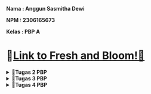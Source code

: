 **Nama   : Anggun Sasmitha Dewi**

**NPM    : 2306165673** 

**Kelas  : PBP A**

# 🔗[Link to Fresh and Bloom!🌿](http://anggun-sasmitha-eshoppbp.pbp.cs.ui.ac.id/)


<details>
    <summary><strong>📘Tugas 2 PBP</strong></summary>

### Jelaskan bagaimana cara kamu mengimplementasikan checklist di atas secara step-by-step (bukan hanya sekadar mengikuti tutorial)
#### A. Membuat sebuah proyek Django baru
 - Membuat direktori baru pada komputer
 - Membuat repositori baru pada github
 - Menghubungkan direktori komputer dengan repositori di github
 - Menginstall django dengan membuat virtual environment melalui perintah `python -m venv env`
 - Mengaktifkan virtual environment Windows dengan perintah `env\Scripts\activate`
 - Membuat berkas `requirements.txt` untuk menambahkan beberapa dependencies
 - Melakukan instalasi terhadap dependencies yang ada dengan perintah `pip install -r requirements.txt`
 - Membuat proyek django dengan perintah `django-admin startproject eshop .`
 - Memastikan bahwa berkas `manage.py` aktif dengan perintah `python manage.py runserver`

#### B. Membuat aplikasi dengan nama main pada proyek
 - Menjalankan perintah `python manage.py startapp main`
 untuk membuat aplikasi baru dengan nama main
 - Mendaftarkan aplikasi main ke dalam proyek dengan menambahkan `'main'` ke dalam variabel INSTALLED_APPS yang ada pada `settings.py` di dalam direktori proyek eshop

#### C. Melakukan routing pada proyek agar dapat menjalankan aplikasi main
 - Melakukan konfigurasi routing URL dengan membuat berkas `urls.py` di dalam direktori main, kemudian menambahkan perintah dalam urls.py dalam direktori main yang berisi:
    ```
    from django.urls import path
    from main.views import show_main
    app_name = 'main'
    urlpatterns = [
        path('', show_main, name='show_main'),
        ]
    ```
 - Membuka berkas `urls.py` dalam direktori proyek eshop kemudian mengimpor fungsi
`from django.urls import path, include`
 - Menambah perintah berikut untuk mengarahkan ke tampilan main:
    ```
    urlpatterns = [
        path('', include('main.urls')),
    ]
    ```

#### D. Membuat model pada aplikasi main dengan berkas models.py dan menambahkan perintah:
 - Menambahkan perintah mada berkas models.py dengan:
    ```
    from django.db import models
    class Product(models.Model):
        by = models.CharField(max_length=255)
        kelas = models.CharField(max_length=255)
        name = models.CharField(max_length=255)
        price = models.IntegerField()
        description = models.TextField()
        stock = models.IntegerField()
        rating = models.FloatField()

        def name_of_product(self):
            return self.name
        
        def is_available(self):
            return self.stock > 0
        
        def is_good(self):
            return self.rating > 3
    ```

#### E. Membuat sebuah fungsi pada views.py untuk dikembalikan ke dalam sebuah template HTML
 - Membuat sebuah fungsi pada views.py yang berisi perintah:
    ```
    from django.shortcuts import render
    from .models import Product

    def show_main(request):
        context = {
            'by' : 'Anggun Sasmitha Dewi',
            'kelas' : 'PBP A',
            'name' : 'Moisturizer COSRX',
            'price': '200000',
            'description': 'COSRX OIL FREE Ultra Moisturizing Lotion (with Birch Sap) merupakan pelembab all-in-one. Lotion yang cocok untuk semua jenis kulit, termasuk kulit sensitive',
            'stock': '10',
            'rating': '4.3',
        }

        return render(request, "main.html", context)
    ```

#### F. Membuat sebuah routing pada urls.py aplikasi main untuk memetakan fungsi yang telah dibuat pada views.py
 - Menambahkan perintah pada berkas urls.py pada direktori main yang berisi:
    ```
    from django.urls import path
    from main.views import show_main

    app_name = 'main'

    urlpatterns = [
        path('', show_main, name='show_main'),
    ]
    ```

#### G. Melakukan deployment ke PWS terhadap aplikasi yang sudah dibuat
 - Membuat proyek baru dengan menekan tombol `Create New Project`
 - Pada berkas `settings.py`, menambahkan URL PWS pribadi ke dalam ALLOWED_HOSTS
 - Menjalankan perintah `git branch -M main`
 - Menjalankan perintah `git push pws main:master` untuk selanjutnya


### Buatlah bagan yang berisi request client ke web aplikasi berbasis Django beserta responnya dan jelaskan pada bagan tersebut kaitan antara urls.py, views.py, models.py, dan berkas html.
![alt text](image.png)
Alur program:
- Klien mengirimkan permintaan melalui internet dan diterima oleh urls.py
- Django memeriksa urls.py untuk menentukan view mana yang harus memproses permintaan tersebut
- View di views.py memproses permintaan dengan membaca atau menulis data melalui model di models.py
- View kemudian menggunakan template HTML untuk merender halaman web
- Django mengirimkan respons dalam bentuk halaman HTML ke klien melalui internet


### Jelaskan fungsi git dalam pengembangan perangkat lunak!
Git merupakan sebuah sistem kontrol yang membantu programmer dalam berkolaborasi secara tim. Dengan git, programmer dapat melacak perubahan dan memantau semua revisi yang telah dilakukan pada program.

### Menurut Anda, dari semua framework yang ada, mengapa framework Django dijadikan permulaan pembelajaran pengembangan perangkat lunak?
Menurut saya, django sering dijadikan permulaan dalam pembelajaran pengembangan perangkat lunak karena django merupakan full-stack framework, yang berarti mencakup semua aspek pengembangan aplikasi web, mulai dari database, pengelolaan URL, hingga pengiriman template ke front-end.
Django terkenal dengan filosofi "batteries included," yang berarti framework ini dilengkapi dengan berbagai fitur bawaan yang berguna, seperti otentikasi, ORM (Object-Relational Mapping), dan admin interface. Selain itu, django memiliki dokumentasi yang sangat lengkap dan terstruktur, sehingga lebih mudah dipelajari oleh pemula Django juga sangat kuat dan fleksibel. Pemula bisa mulai dengan aplikasi sederhana dan kemudian memperluasnya seiring dengan meningkatnya pengetahuan mereka. 

### Mengapa model pada Django disebut sebagai ORM?
Model pada Django disebut sebagai ORM (Object-Relational Mapping) karena berfungsi sebagai penghubung antara database relasional dan kode Python. ORM memungkinkan programmer untuk bekerja dengan database menggunakan objek-objek Python dibanding menulis kode SQL secara langsung.
</details>

<details>
    <summary><strong>📘Tugas 3 PBP</strong></summary>

### Jelaskan mengapa kita memerlukan data delivery dalam pengimplementasian sebuah platform?
Kita memerlukan data delivery dalam pengimplementasian sebuah platform karena data delivery membantu developer dalam mengirimkan data secara cepat dan efisien. Data delivery juga memastikan bahwa data yang berada pada aplikasi frontend, server, maupun database tetap sinkron. Pada tugas kali ini, kita membutuhkan data delivery karena e-commerce membutuhkan pengiriman data secara cepat dan tepat waktu agar pengguna dapat berinteraksi dengan platform secara real-time tanpa adanya delay.

### Menurutmu, mana yang lebih baik antara XML dan JSON? Mengapa JSON lebih populer dibandingkan XML?
Sebelum masuk ke jawaban, saya akan menjelaskan perbedaan antara JSON dan XML terlebih dahulu. Dilansir dari aws.amazon.com, perbedaan keduanya dapat dilihat pada tabel berikut:
| **Keterangan**          | **JSON**                                                                 | **XML**                                                                                     |
|------------------------|-------------------------------------------------------------------------|---------------------------------------------------------------------------------------------|
| **Format**              | Menggunakan struktur mirip peta dengan pasangan key-value.                     | Menyimpan data dalam struktur pohon dengan namespace untuk kategori data yang berbeda.           |
| **Syntax**              | Sintaks JSON lebih ringkas dan lebih mudah dibaca dan ditulis.        | Sintaks XML menggantikan beberapa karakter dengan referensi entitas, menjadikannya lebih verbose. |
| **Parsing**             | Dapat parsing JSON dengan JSON dengan fungsi JavaScript standar.                 | Perlu parsing menggunakan parser XML.                                                   |
| **Dokumentasi**| Ssederhana dan lebih fleksibel.                                       | Kompleks dan kurang fleksibel.                                                           |
| **Tipe Data**          | Mendukung angka, objek, string, dan array Boolean.            | Mendukung semua tipe data JSON dan tipe tambahan seperti Boolean, tanggal, gambar, dan namespace. |
| **Kemudahan Penggunaan**         | Memiliki ukuran file yang lebih kecil dan transmisi data yang lebih cepat.               | Struktur tag XML lebih kompleks untuk ditulis dan dibaca, serta menghasilkan file yang lebih besar.              |
| **Keamanan**            | Lebih aman dibanding XML.                                                 | Harus mematikan DTD ketika bekerja dengan XML untuk mengurangi risiko kurangnya keamanan.          |

Dari tabel tersebut, dapat disimpulkan bahwa JSON ebih baik dalam data delivery. Struktur JSON dibuat sederhana, mirip seperti struktur dictionary pada Python yang memiliki pasangan key-value. Pembacaan JSON lebih mudah dilakukan dibanding XML yang mengharuskan adanya elemen-elemen dengan tag pembuka dan penutup (seperti HTML). Selain itu, JSON dirancang untuk berfungsi langsung dengan JavaScript, di mana JavaScript dapat langsung memproses dan mengubah JSON menjadi objek tanpa memerlukan parsing yang kompleks. 
Hal itulah yang menurut saya menjadi alasan juga mengapa JSON lebih populer dibanding XML. JSON lebih mudah dibaca karena formatnya lebih ringkas (tidak memerlukan tag pembuka dan penutup seperti XML). Oleh karena itu, JSON sering digunakan karena memiliki banyak keuntungan yang memudahkan para developer untuk mengembangkan suatu web modern.

### Jelaskan fungsi dari method is_valid() pada form Django dan mengapa kita membutuhkan method tersebut?
Fungsi dari method is_valid() pada form Django adalah untuk melakukan validasi terhadap data yang dikirimkan oleh user melalui form. Method ini memeriksa apakah data yang dimasukkan oleh user sesuai dengan aturan yang ditentukan dalam form tersebut, seperti jenis data, panjang teks, atau format tertentu. Method ini akan mengembalikan nilai True apabila data yang dimasukkan oleh user sudah valid dengan ketentuan, dan mengembalikan False apabila tidak valid. 

### Mengapa kita membutuhkan csrf_token saat membuat form di Django? Apa yang dapat terjadi jika kita tidak menambahkan csrf_token pada form Django? Bagaimana hal tersebut dapat dimanfaatkan oleh penyerang?
Kita membutuhkan csrf_token (Cross-Site Request Forgery token) saat membuat form di Django untuk melindungi web dari serangan CSRF, yaitu ketika penyerang mencoba membuat pengguna tanpa disadari melakukan permintaan tidak sah ke server. 
Setiap kali sebuah form di-submit, Django memeriksa apakah ada csrf_token yang valid dan cocok dengan token yang telah di-authorize pengguna. Jika kita tidak menambahkan csrf_token dalam form Django, web menjadi rentan terhadap serangan CSRF. Dalam serangan ini, penyerang dapat memanipulasi user dengan mengirimkan request palsu ke server dari situs web yang telah di-authorize oleh user. 
Dengan dikirimkannya request palsu, penyerang dapat memanfaatkan kesempatan ini untuk mengeksekusi tindakan yang tidak diinginkan user, seperti mengubah atau menghapus data. Selain itu, penyerang dapat mengirim permintaan ke server dengan kredensial user tanpa sepengetahuan oleh user. 

### Jelaskan bagaimana cara kamu mengimplementasikan checklist di atas secara step-by-step (bukan hanya sekadar mengikuti tutorial)
 - Membuat berkas baru dengan nama `base.html` yang berada pada folder baru bernama `templates` yang ditaruh pada direktori utama.
 - Menambahkan perintah berikut pada `base.html`:
    ```
    {% load static %}
    <!DOCTYPE html>
    <html lang="en">
    <head>
        <meta charset="UTF-8" />
        <meta name="viewport" content="width=device-width, initial-scale=1.0" />
        {% block meta %} {% endblock meta %}
    </head>

    <body>
        {% block content %} {% endblock content %}
    </body>
    </html>
    ```
 - Membuka settings.py dan menambahkan perintah berikut pada baris `TEMPLATES`  `:
    ```
    TEMPLATES = [
        {
            'BACKEND': 'django.template.backends.django.DjangoTemplates',
            'DIRS': [BASE_DIR / 'templates'], # Tambahkan konten baris ini
            'APP_DIRS': True,
            ...
        }
    ]
    ```
 - Mengubah isi dari berkas `main.html` menjadi:
    ```
    {% extends 'base.html' %}
    {% block content %}
    <h1>Shop at Fresh n Bloom</h1>

    {% if not product_entries %}
    <p>Belum ada data product pada Fresh n Bloom.</p>
    {% else %}
    <table>
    <tr>
        <th>Product Name</th>
        <th>Price</th>
        <th>Description</th>
        <th>Stock</th>
        <th>Rating</th>
    </tr>

    {% comment %} Berikut cara memperlihatkan data product di bawah baris ini 
    {% endcomment %} 
    {% for product_entry in product_entries %}
    <tr>
        <td>{{product_entry.name}}</td>
        <td>{{product_entry.price}}</td>
        <td>{{product_entry.description}}</td>
        <td>{{product_entry.stock}}</td>
        <td>{{product_entry.rating}}</td>
    </tr>
    {% endfor %}
    </table>
    {% endif %}

    <br />

    <a href="{% url 'main:create_product' %}">
    <button>Add New Product</button>
    </a>
    {% endblock content %}
    ```
 - Menambahkan potongan kode berikut pada berkas `models.py`
    ```
    import uuid
    from django.db import models

    class Product(models.Model):
        id = models.UUIDField(primary_key=True, default=uuid.uuid4, editable=False)
        name = models.CharField(max_length=255)
        price = models.IntegerField()
        description = models.TextField()
        stock = models.IntegerField()
        rating = models.FloatField()

        def name_of_product(self):
            return self.name
        
        def is_available(self):
            return self.stock > 0
        
        def is_good(self):
            return self.rating > 3
    ```
 - Melakukan migrasi model dengan perintah:
    ```
    python manage.py makemigrations
    python manage.py migrate
    ```
 - Membuat berkas baru pada direktori `main` dengan nama `forms.py`
 - Menambahkan kode pada berkas `forms.py` yang berisi:
    ```
    from django.forms import ModelForm
    from main.models import Product

    class ProductForm(ModelForm):
        class Meta:
            model = Product
            fields = ["name", "price", "description", "stock", "rating"]
    ```
 - Membuka berkas `views.py` yang ada dalam direktori main dan menambahkan kode:
    ```
    from django.shortcuts import render, redirect
    from main.models import Product
    from main.forms import ProductForm
    from django.http import HttpResponse
    from django.core import serializers

    def show_main(request):
        product_entries = Product.objects.all()
        
        context = {
            'by' : 'Anggun Sasmitha Dewi',
            'kelas' : 'PBP A',
            'product_entries' : product_entries
        }

        return render(request, "main.html", context)

    def create_product(request):
        form = ProductForm(request.POST or None)

        if form.is_valid() and request.method == "POST":
            form.save()
            return redirect('main:show_main')

        context = {'form': form}
        return render(request, "create_product.html", context)

    def show_xml(request):
        data = Product.objects.all()
        return HttpResponse(serializers.serialize("xml", data), content_type="application/xml")

    def show_json(request):
        data = Product.objects.all()
        return HttpResponse(serializers.serialize("json", data), content_type="application/json")

    def show_xml_by_id(request, id):
        data = Product.objects.filter(pk=id)
        return HttpResponse(serializers.serialize("xml", data), content_type="application/xml")

    def show_json_by_id(request, id):
        data = Product.objects.filter(pk=id)
        return HttpResponse(serializers.serialize("json", data), content_type="application/json")
    ```

 - Membuat routing URL untuk masing-masing views dengan membuka urls.py pada direktori main dan mengimport fungsi `create_product`, `show_xml`, `show_json`, `show_xml_by_id`, `show_json_by_id` serta menambahkan kode:
    ```
    urlpatterns = [
        path('', show_main, name='show_main'),
        path('create-product', create_product, name='create_product'),
        path('xml/', show_xml, name='show_xml'),
        path('json/', show_json, name='show_json'),
        path('xml/<str:id>/', show_xml_by_id, name='show_xml_by_id'),
        path('json/<str:id>/', show_json_by_id, name='show_json_by_id'),
    ]
    ```
- Membuat berkas HTML baru dengan nama `create_product.html` dan menambahkan kode:
    ```
    {% extends 'base.html' %} 
    {% block content %}
    <h1>Add Product</h1>

    <form method="POST">
    {% csrf_token %}
    <table>
        {{ form.as_table }}
        <tr>
        <td></td>
        <td>
            <input type="submit" value="Add Product" />
        </td>
        </tr>
    </table>
    </form>

    {% endblock %}
    ```

- Menambahkan kode pada berkas `main.py` yang berisi:
    ```
    {% extends 'base.html' %}
    {% block content %}
    <h1>Shop at Beyoutiful</h1>

    {% if not product_entries %}
    <p>Belum ada data product pada Beyoutiful.</p>
    {% else %}
    <table>
    <tr>
        <th>Product Name</th>
        <th>Price</th>
        <th>Description</th>
        <th>Stock</th>
        <th>Rating</th>
    </tr>

    {% comment %} Berikut cara memperlihatkan data product di bawah baris ini 
    {% endcomment %} 
    {% for product_entry in product_entries %}
    <tr>
        <td>{{product_entry.name}}</td>
        <td>{{product_entry.price}}</td>
        <td>{{product_entry.description}}</td>
        <td>{{product_entry.stock}}</td>
        <td>{{product_entry.rating}}</td>
    </tr>
    {% endfor %}
    </table>
    {% endif %}

    <br />

    <a href="{% url 'main:create_product' %}">
    <button>Add New Product</button>
    </a>
    {% endblock content %}
    ```

### Screenshot hasil Postman
 - XML
 ![alt text](image-5.png)
 - JSON
 ![alt text](image-3.png)
 - XML by ID
 ![alt text](image-1.png)
 - JSON by ID
 ![alt text](image-2.png)

## Referensi
Amazon Web Services. (n.d.). The difference between JSON and XML. Amazon Web Services. Retrieved September 16, 2024, from https://aws.amazon.com/compare/the-difference-between-json-xml/#:~:text=JSON%20is%20generally%20a%20better,structures%20that%20require%20data%20exchange.
</details>

<details>
    <summary><strong>📘Tugas 4 PBP</strong></summary>

### Apa perbedaan antara HttpResponseRedirect() dan redirect()
Dilansir dari stackoverflow.com, argumen pertama HttpResponseRedirect() hanya menerima bentuk URL sebagai string, sedangkan redirect() menerima bentuk model, nama view, maupun URL dalam argumennya. Hal ini menjadi keuntungan dari redirect() itu sendiri, yakni untuk mengurangi hardcoding URL, sehingga lebih mudah untuk memelihara aplikasi jika ada perubahan pada URLconf, sedangkan HttpResponseRedirect() kurang fleksibel dalam hal resolusi URL dinamis.

### Jelaskan cara kerja penghubungan model Product dengan User!
Cara kerja penghubungan model Product dengan User dilakukan menggunakan `ForeignKey`. ForeignKey digunakan untuk mendefinisikan many-to-one relationship, dalam hal ini adalah model Product dengan model User. Perintah ForeignKey ditambahkan pada berkas `models.py` dengan perintah:
```
class Product(models.Model):
    user = models.ForeignKey(User, on_delete=models.CASCADE)
```

### Apa perbedaan antara authentication dan authorization, apakah yang dilakukan saat pengguna login? Jelaskan bagaimana Django mengimplementasikan kedua konsep tersebut
Dilansir dari ruangdeveloper.com, perbedaan antara authentication dengan authorization dapat dilihat pada tabel berikut:
| **Authentication** | **Authorization** |
|--------------------|-------------------|
| Proses menentukan identitas pengguna | Proses untuk menentukan apakah pengguna memiliki akses ke sumber daya |
| Bekerja menggunakan kata sandi, OTP, informasi biometrik, dan informasi lain yang diberikan atau dimasukkan oleh pengguna | Bekerja berdasarkan peraturan yang telah ditetapkan oleh developer atau organisasi pemilik aplikasi |
| Tahap pertama dalam proses pemeriksaan keamanan | Selalu dijalankan setelah proses authentication selesai |
| Terlihat dan sebagian dapat diubah oleh pengguna | Tidak terlihat dan tidak dapat diubah oleh pengguna |
| "Siapa kamu?" | "Apa yang bisa dilakukan?" |

Django mengimplementasikan authentication dan authorization dengan menggunakan modul `django.contrib.auth`. Saat user mencoba login dengan memasukkan data, Django akan memverifikasi data yang dimasukkan user dengan data yang ada dalam database. Django menggunakan model `User` bawaan untuk menyimpan informasi ini. Jika data yang dimasukkan cocok, sistem mengautentikasi pengguna dan membuat session menggunakan middleware session. Session ini memungkinkan user tetap login tanpa harus memasukkan kredensial berulang kali pada setiap permintaan. Setelah itu, user akan melalui proses authorization. Implementasi authorization dalam Django melibatkan penggunaan dekorator `@login_required` yang ditambahkan pada berkas `views.py` untuk memastikan bahwa hanya user yang telah login yang dapat mengakses suatu halaman.

Contoh penerapannya saat menggunakan website SCELE. User melewatkan proses authentication terlebih dahulu dengan melakukan login untuk menentukan apakah terdaftar sebagai civitas UI atau bukan. Setelah berhasil dalam authentication, sistem SCELE akan menentukan apa saja yang bisa diakses dan dilakukan oleh user tersebut, di mana terdapat perbedaan kendali antara dosen dengan mahasiswa. Inilah yang disebut dengan proses authorization.

### Bagaimana Django mengingat pengguna yang telah login? Jelaskan kegunaan lain dari cookies dan apakah semua cookies aman digunakan?
Django mengingat pengguna yang telah melakukan login dengan menggunakan session. Saat pengguna berhasil melakukan login, Django membuat session unik untuk pengguna tersebut dan menyimpan data session di sisi server. Kemudian, Django mengirimkan cookies ke browser pengguna, yang biasanya disebut `sessionid`. Cookie ini berisi session ID yang digunakan untuk mengaitkan request selanjutnya dari pengguna dengan data session yang tersimpan di server. Setiap kali pengguna membuat request baru, browser mengirimkan cookie sessionid secara otomatis.

Selain digunakan untuk manajemen session dan authenthication, cookies memiliki berbagai kegunaan lain, yakni:
- Personalisasi: menyimpan preferensi pengguna seperti tema, bahasa, atau pengaturan tampilan lainnya.
- Pelacakan dan analitik: mengumpulkan data tentang perilaku pengguna untuk analisis, seperti halaman yang dikunjungi dan waktu yang dihabiskan.
- Iklan yang ditargetkan: menampilkan iklan yang relevan berdasarkan riwayat penelusuran dan interaksi pengguna.
- Authentication otomatis: mengingat sesi login pengguna sehingga mereka tidak perlu login kembali setiap kali mengunjungi situs.
- Penyimpanan data formulir: menyimpan data yang telah dimasukkan dalam formulir untuk mencegah kehilangan data jika terjadi kesalahan.

Dilansir dari blog.sucuri.net, penggunaan cookies relatif aman digunakan. Data di dalam cookies tidak berbahaya. Namun, jika data cookie jatuh ke tangan yang salah, maka dapat disalahgunakan untuk mengakses browsing sessions, informasi pribadi, dan lainnya. Menurut identitiy managementinstitute.org, beberapa kemungkinan serangan ketika menggunakan cookies, yakni:
1. Session Hijacking: Penyerang dapat menggunakan cookie sesi yang dicuri untuk berpura-pura menjadi pengguna yang sah dan mengakses akun mereka. Dengan mencuri cookie sesi, penyerang dapat melewati mekanisme autentikasi dan melakukan tindakan atas nama korban, seperti mengirim pesan, melakukan pembelian, atau mengakses informasi sensitif.
2. Cross-Site Scripting (XSS): Serangan XSS dapat menyisipkan kode berbahaya ke dalam situs web, yang kemudian bisa digunakan untuk mengatur atau menyalahgunakan cookie di browser pengguna. Cookie berbahaya ini bisa digunakan untuk mencuri data pribadi, seperti informasi login atau token sesi saat pengguna berinteraksi dengan situs web yang sudah terinfeksi.
3. Cross-Site Request Forgery (CSRF): Serangan CSRF memanfaatkan hubungan kepercayaan antara situs web dan browser untuk menjalankan tindakan tanpa izin atas nama pengguna. Penyerang dapat menggunakan cookie untuk memalsukan permintaan HTTP yang tampak berasal dari browser pengguna, sehingga mereka bisa melakukan tindakan seperti mentransfer dana, mengubah pengaturan akun, atau mengirim formulir tanpa persetujuan pengguna.
4. Tracking dan Profiling: Meskipun tidak selalu berbahaya secara langsung, cookie dapat digunakan oleh pengiklan dan broker data untuk melacak perilaku online pengguna dan membangun profil rinci tentang minat, preferensi, serta kebiasaan mereka. Informasi ini bisa dimanfaatkan untuk menargetkan iklan, melakukan penipuan identitas, atau mencuri data pribadi.
5. Phishing: Meskipun tidak terkait langsung dengan cookie, serangan phishing sering memanfaatkan kepercayaan dan penipuan untuk mengelabui orang agar memberikan kredensial login mereka secara sukarela. Penyerang dapat menggunakan cookie untuk mempersonalisasi email phishing atau situs web palsu agar terlihat meyakinkan dan berhasil membuat pengguna tertipu.

### Jelaskan bagaimana cara kamu mengimplementasikan checklist di atas secara step-by-step (bukan hanya sekadar mengikuti tutorial).
A. Mengimplementasikan fungsi registrasi, login, dan logout untuk memungkinkan pengguna untuk mengakses aplikasi sebelumnya dengan lancar.
- Mengaktifkan virtual environment
- Menambahkan beberapa impor dan fungsi pada `views.py` yang dapat dilihat pada kode berikut:
    ```
    from django.contrib.auth.forms import UserCreationForm, AuthenticationForm
    from django.contrib import messages
    from django.contrib.auth import authenticate, login, logout
    from django.contrib.auth.decorators import login_required
    ...
    def register(request):
        form = UserCreationForm()

        if request.method == "POST":
            form = UserCreationForm(request.POST)
            if form.is_valid():
                form.save()
                messages.success(request, 'Your account has been successfully created!')
                return redirect('main:login')
        context = {'form':form}
        return render(request, 'register.html', context)

    def login_user(request):
    if request.method == 'POST':
        form = AuthenticationForm(data=request.POST)

        if form.is_valid():
            user = form.get_user()
            login(request, user)
            response = HttpResponseRedirect(reverse("main:show_main"))
            response.set_cookie('last_login', str(datetime.datetime.now()))
            return response

    else:
        form = AuthenticationForm(request)
    context = {'form': form}
    return render(request, 'login.html', context)

    def logout_user(request):
        logout(request)
        response = HttpResponseRedirect(reverse('main:login'))
        response.delete_cookie('last_login')
        return response
    ```
- Membuat berkas `register.html` yang berisi:
    ```
    {% extends 'base.html' %}

    {% block meta %}
    <title>Register</title>
    {% endblock meta %}

    {% block content %}

    <div class="login">
    <h1>Register</h1>

    <form method="POST">
        {% csrf_token %}
        <table>
        {{ form.as_table }}
        <tr>
            <td></td>
            <td><input type="submit" name="submit" value="Daftar" /></td>
        </tr>
        </table>
    </form>

    {% if messages %}
    <ul>
        {% for message in messages %}
        <li>{{ message }}</li>
        {% endfor %}
    </ul>
    {% endif %}
    </div>

    {% endblock content %}
    ```
- Membuat berkas `login.html` yang berisi:
    ```
    {% extends 'base.html' %}

    {% block meta %}
    <title>Login</title>
    {% endblock meta %}

    {% block content %}
    <div class="login">
    <h1>Login</h1>

    <form method="POST" action="">
        {% csrf_token %}
        <table>
        {{ form.as_table }}
        <tr>
            <td></td>
            <td><input class="btn login_btn" type="submit" value="Login" /></td>
        </tr>
        </table>
    </form>

    {% if messages %}
    <ul>
        {% for message in messages %}
        <li>{{ message }}</li>
        {% endfor %}
    </ul>
    {% endif %} Don't have an account yet?
    <a href="{% url 'main:register' %}">Register Now</a>
    </div>

    {% endblock content %}
    ```
- Menambahkan button `Logout` pada `main.html` dengan kode:
    ```
        <a href="{% url 'main:logout' %}">
        <button>Logout</button>
        </a>
    ```
- Menambahkan path url register, login, dan logout pada `urlpatterns` yang ada pada direktori `urls.py` dengan kode:
    ```
    from main.views import register, login_user, logout_user
    ...
    urlpatterns = [
    ...
    path('register/', register, name='register'),
        path('login/', login_user, name='login'),
        path('logout/', logout_user, name='logout'),
    ]
    ```
- Merestriksi akses halaman dengan menambahkan potongan kode pada `views.py` dengan:
    ```
    from django.contrib.auth.decorators import login_required
    ...
    @login_required(login_url='/login')
    def show_main(request):
    ...
    ```

B. Membuat dua akun pengguna dengan masing-masing tiga dummy data menggunakan model yang telah dibuat pada aplikasi sebelumnya untuk setiap akun di lokal.
- Akun pertama
![alt text](image-4.png)
![alt text](image-6.png)

- Akun kedua
![alt text](image-7.png)
![alt text](image-8.png)

- Akun ketiga
![alt text](image-11.png)
![alt text](image-10.png)


C. Menghubungkan model Product dengan User.
- Menggunakan `ForeignKey` yang ditambahkan pada berkas `models.py` dengan perintah:
    ```
    ...
    from django.contrib.auth.models import User
    ...
    class Product(models.Model):
        user = models.ForeignKey(User, on_delete=models.CASCADE)
    ...
    ```
- Setelah itu, pada `views.py`, ditambahkan perintah:
    ```
    def create_product(request):
        form = ProductForm(request.POST or None)

        if form.is_valid() and request.method == "POST":
            product = form.save(commit=False)
            product.user = request.user
            product.save()
            return redirect('main:show_main')

        context = {'form': form}
        return render(request, "create_product.html", context)
    ```
- Kemudian, mengubah value dari `product_entries` dan `context` pada fungsi show_main menjadi:
    ```
    def show_main(request):
        product_entries = Product.objects.filter(user=request.user)
            
        context = {
            'name': request.user.username,
            'product_entries' : product_entries,
            'last_login': request.COOKIES.get('last_login'),
        }

        return render(request, "main.html", context)
    ```
- Melakukan migrasi model dengan perintah `python manage.py makemigrations` dan `python manage.py migrate`

D. Menampilkan detail informasi pengguna yang sedang logged in seperti username dan menerapkan cookies seperti last login pada halaman utama aplikasi.
- Menambahkan potongan kode berikut pada berkas `views.py`
    ```
    import datetime
    from django.http import HttpResponseRedirect
    from django.urls import reverse
    ...
    def show_main(request):
        product_entries = Product.objects.filter(user=request.user)
        
        context = {
            'name': request.user.username,
            'product_entries' : product_entries,
            'last_login': request.COOKIES.get('last_login'),
        }

        return render(request, "main.html", context)
    ...
    def login_user(request):
        if request.method == 'POST':
        form = AuthenticationForm(data=request.POST)

        if form.is_valid():
            user = form.get_user()
            login(request, user)
            response = HttpResponseRedirect(reverse("main:show_main"))
            response.set_cookie('last_login', str(datetime.datetime.now()))
            return response
    def logout_user(request):
        logout(request)
        response = HttpResponseRedirect(reverse('main:login'))
        response.delete_cookie('last_login')
        return response
    ...
    ```
- Menambahkan potongan kode berikut pada berkas `main.html`:
    ```
    ...
    <h5>Sesi terakhir login: {{ last_login }}</h5>
    ...
    ```

## Referensi
Binus University. (2017, Mei 2). Apa itu AAA (authentication, authorization, accounting)? Sistem Informasi Binus. https://sis.binus.ac.id/2017/05/02/apa-itu-aaa-authentication-authorization-accounting/

Django Project. (n.d.). Authentication in Django. Django Documentation. https://docs.djangoproject.com/en/5.1/topics/auth/default/

Django Project. (n.d.). User authentication in Django. Django Documentation. https://docs.djangoproject.com/en/5.1/topics/auth/

Microsoft. (n.d.). Authentication vs authorization. Microsoft Learn. https://learn.microsoft.com/id-id/entra/identity-platform/authentication-vs-authorization

Microsoft. (n.d.). Security in minimal APIs. Microsoft Learn. https://learn.microsoft.com/id-id/aspnet/core/fundamentals/minimal-apis/security?view=aspnetcore-8.0

Nandazmann. (2020, Mei 22). Authentication dan authorization. Medium. https://medium.com/@nandazmann/authentication-dan-authorization-5ef8eb06d1c2

OneLogin. (n.d.). Authentication vs authorization: What is the difference? OneLogin. https://www.onelogin.com/learn/authentication-vs-authorization

Prasetiiio, F. (2020, September 6). Authentication dan authorization. Medium. https://medium.com/@fahmiprasetiiio/authentication-dan-authorization-afa2029ff876

Ruang Developer. (2022, Oktober 15). Perbedaan antara authentication dan authorization. Ruang Developer. https://blog.ruangdeveloper.com/perbedaan-antara-authentication-dan-authorization/

Stack Overflow. (2012, November 9). What is the difference between using django redirect and httpresponseredirect? Stack Overflow. https://stackoverflow.com/questions/13304149/what-the-difference-between-using-django-redirect-and-httpresponseredirect

Sucuri. (2023, Januari 18). What are cookies? A short guide to managing your online privacy. Sucuri Blog. https://blog.sucuri.net/2023/01/what-are-cookies-a-short-guide-to-managing-your-online-privacy.html

</details>